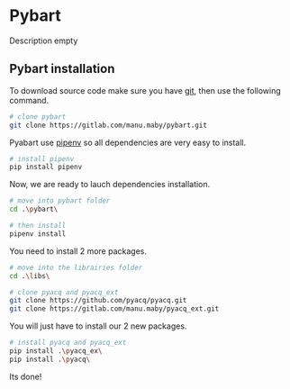# Pybart

Description empty

## Pybart installation


To download source code make sure you have [git](https://git-scm.com/), then use the following command.
```bash
# clone pybart
git clone https://gitlab.com/manu.maby/pybart.git
```

Pyabart use [pipenv](https://github.com/pypa/pipenv/) so all dependencies are very easy to install.
```bash
# install pipenv
pip install pipenv
```

Now, we are ready to lauch dependencies installation.
```bash
# move into pybart folder
cd .\pybart\

# then install
pipenv install
```

You need to install 2 more packages.
```bash
# move into the librairies folder
cd .\libs\

# clone pyacq and pyacq_ext
git clone https://github.com/pyacq/pyacq.git
git clone https://gitlab.com/manu.maby/pyacq_ext.git
```

You will just have to install our 2 new packages.
```bash
# install pyacq and pyacq_ext
pip install .\pyacq_ex\
pip install .\pyacq\
```

Its done!